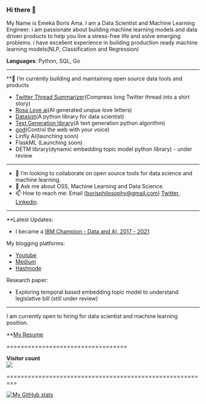 
### Hi there 👋

My Name is Emeka Boris Ama. I am a Data Scientist and Machine Learning Engineer. i am passionate about building machine learning models and data driven products to help you live a stress-free life and solve emerging problems. i have excellent experience in building production ready machine learning models(NLP, Classification and Regression)

**Languages**: Python, SQL, Go

--------------------------------------------------------------------------
  
**🔭 I’m currently building and maintaining open source data tools and products 

- [Twitter Thread Summarizer](twitter.com/summarizethread)(Compress long Twitter thread into a shirt story)
- [Rosa Love ai](https://rosalove.xyz)(AI generated unqiue love letters)
- [Datasist](https://github.com/risenW/datasist)(A python library for data scientist)
- [Text Generation library](https://github.com/Emekaborisama/textgen)(A text generation python algorithm)
- [god](https://github.com/Emekaborisama/god)(Control the web with your voice)
- Linfly AI(launching soon)
- FlaskML (Launching soon)
- DETM library(dynamic embedding topic model python library) - under review


---------------------------------------------------------------------------

- 👯 I’m looking to collaborate on open source tools for data science and machine learning.
- 💬 Ask me about OSS, Machine Learning and Data Science.
- 📫 How to reach me: Email (borisphilosophy@gmail.com) [Twitter](https://twitter.com/emeka_boris), [Linkedin](https://www.linkedin.com/in/emekaborisama).

------------------------------------------------------------------------

**Latest Updates:

* I became a [IBM Champion - Data and AI, 2017 - 2021](https://developer.ibm.com/champions/)

My blogging platforms:
 * [Youtube](bit.ly/dataknight)
 * [Medium](emekaboris.medium.com)
 * [Hashnode](https://hashnode.com/@emekaboris)
 
 Research paper:
 * Exploring temporal based embedding topic model to understand legislative bill (still under review)

-----------------------------------
I am currently open to hiring for data scientist and machine learning position. 

**[My Resume](https://docs.google.com/document/d/111tv87hUbvvwbvdz2hgGvuOUH0eOuC-wubHUDPY-WfU/edit?usp=sharing)
 
 ==================================
 
 <p align="left"> 
  <b>Visitor count</b><br>
  <img src="https://profile-counter.glitch.me/Ezike/count.svg" />
</p>
=========================================================



 [![My GitHub stats](https://github-readme-stats.vercel.app/api?username=emekaborisama)](https://github.com/emekaborisama/github-readme-stats)
